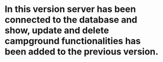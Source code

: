 # In this version server has been connected to the database and show, update and delete campground functionalities has been added to the previous version.